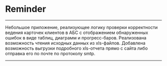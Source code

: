 # Reminder

---

Небольшое приложение, реализующее логику проверки корректности ведения карточек клиентов в АБС с отображением обнаруженных ошибок в виде 
таблиц, диаграмм и прогресс-баров. Реализована возможность чтения исходных данных из xls-файлов. Добавлена возможность выгрузки подробного 
xls-отчета прямо с сайта либо отправка его по почте по протоколу smtp.

---
